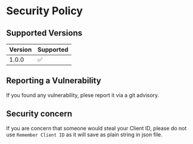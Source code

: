 # Security Policy

## Supported Versions
| Version | Supported          |
| ------- | ------------------ |
| 1.0.0  | :white_check_mark: |


## Reporting a Vulnerability

If you found any vulnerability, plese report it via a git advisory.

## Security concern

If you are concern that someone would steal your Client ID, please do not use `Remember Client ID` as it will save as plain string in json file.
